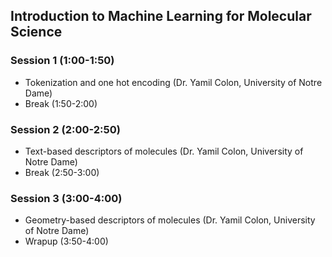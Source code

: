 ## Introduction to Machine Learning for Molecular Science

### Session 1 (1:00-1:50)
* Tokenization and one hot encoding (Dr. Yamil Colon, University of Notre Dame)
* Break (1:50-2:00)

### Session 2 (2:00-2:50)
* Text-based descriptors of molecules (Dr. Yamil Colon, University of Notre Dame)
* Break (2:50-3:00)

### Session 3 (3:00-4:00)
* Geometry-based descriptors of molecules (Dr. Yamil Colon, University of Notre Dame)
* Wrapup (3:50-4:00)
